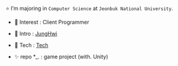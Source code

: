 
⭐️ I’m majoring in `Computer Science` at `Jeonbuk National University`.
- 🌱 Interest : Client Programmer

- 💬 Intro : [JungHwi](https://river-pearl-643.notion.site/Hwi-s-GameDev-c8059651bb874e1eb673e97f49fddbae?pvs=4)
  
- 📝 Tech : [Tech](https://river-pearl-643.notion.site/Hwi-s-Tech-c5062a7c67824137b8fc15cd002c91ec?pvs=4)

- ✨ repo *_. : game project (with. Unity)

<!--
<br>
⚡ Latest Tech Posts

- [Effective C++](https://river-pearl-643.notion.site/Effective-C-2d569fe1beae4ae6b65abc6871cd02e5?pvs=4)
- [Effective STL](https://river-pearl-643.notion.site/Effective-STL-c4625480c4d94179a042b9e3cb55dc98?pvs=4)

